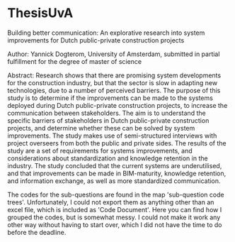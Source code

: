 # ThesisUvA

Building better communication: An explorative research into system improvements for Dutch public-private construction projects

Author: Yannick Dogterom, University of Amsterdam,  submitted in partial fulfillment for the degree of master of science

Abstract:
Research shows that there are promising system developments for the construction industry, but that the sector is slow in adapting new technologies, due to a number of perceived barriers. The purpose of this study is to determine if the improvements can be made to the systems deployed during Dutch public-private construction projects, to increase the communication between stakeholders. The aim is to understand the specific barriers of stakeholders in Dutch public-private construction projects, and determine whether these can be solved by system improvements. The study makes use of semi-structured interviews with project overseers from both the public and private sides. The results of the study are a set of requirements for systems improvements, and considerations about standardization and knowledge retention in the industry. The study concluded that the current systems are underutilised, and that improvements can be made in BIM-maturity, knowledge retention, and information exchange, as well as more standardized communication.


The codes for the sub-questions are found in the map 'sub-question code trees'. Unfortunately, I could not export them as anything other than an excel file, which is included as 'Code Document'. Here you can find how I grouped the codes, but is somewhat messy. I could not make it work any other way without having to start over, which I did not have the time to do before the deadline.
